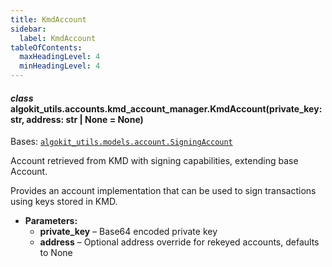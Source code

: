 ```yaml
---
title: KmdAccount
sidebar:
  label: KmdAccount
tableOfContents:
  maxHeadingLevel: 4
  minHeadingLevel: 4
---
```


#### _class_ algokit_utils.accounts.kmd_account_manager.KmdAccount(private_key: str, address: str | None = None)

Bases: [`algokit_utils.models.account.SigningAccount`](/reference/algokit-utils-py/api/models/account/signingaccount/#algokit_utils.models.account.SigningAccount)

Account retrieved from KMD with signing capabilities, extending base Account.

Provides an account implementation that can be used to sign transactions using keys stored in KMD.

- **Parameters:**
  - **private_key** – Base64 encoded private key
  - **address** – Optional address override for rekeyed accounts, defaults to None
